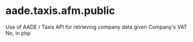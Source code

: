 # aade.taxis.afm.public
Use of AADE / Taxis API for retrieving company data given Company's VAT No, in php
